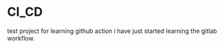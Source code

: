 # CI_CD
test project for learning github action 
 i have just started learning the gitlab workflow.
